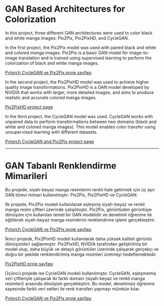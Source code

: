 # GAN Based Architectures for Colorization

In this project, three different GAN architectures were used to color black and white manga images: Pix2Pix, Pix2PixHD, and CycleGAN.

In the first project, the Pix2Pix model was used with paired black and white and colored manga images. Pix2Pix is a basic GAN model for image-to-image translation and is trained using supervised learning to perform the colorization of black and white manga images.

[Pytorch CycleGAN ve Pix2Pix proje sayfası](https://github.com/junyanz/pytorch-CycleGAN-and-pix2pix)

In the second project, the Pix2PixHD model was used to achieve higher quality image transformations. Pix2PixHD is a GAN model developed by NVIDIA that works with larger, more detailed images, and aims to produce realistic and accurate colored manga images.

[Pix2PixHD project page](https://github.com/NVIDIA/pix2pixHD)

In the third project, the CycleGAN model was used. CycleGAN works with unpaired data to perform transformations between two domains (black and white and colored manga images). This model enables color transfer using unsupervised learning with different datasets.

[Pytorch CycleGAN and Pix2Pix project page](https://github.com/junyanz/pytorch-CycleGAN-and-pix2pix)

---

# GAN Tabanlı Renklendirme Mimarileri

Bu projede, siyah-beyaz manga resimlerini renkli hale getirmek için üç ayrı GAN türevi mimari kullanılmıştır: Pix2Pix, Pix2PixHD ve CycleGAN.

İlk projede, Pix2Pix modeli kullanılarak eşleşmiş siyah-beyaz ve renkli manga resim çiftleri üzerinde çalışılmıştır. Pix2Pix, görüntüden görüntüye dönüşüm için kullanılan temel bir GAN modelidir ve denetimli öğrenme ile eğitilerek siyah-beyaz manga resimlerini renklendirme işlemi gerçekleştirir.

[Pytorch CycleGAN ve Pix2Pix proje sayfası](https://github.com/junyanz/pytorch-CycleGAN-and-pix2pix)

İkinci projede, Pix2PixHD modeli kullanılarak daha yüksek kaliteli görüntü dönüşümleri sağlanmıştır. Pix2PixHD, NVIDIA tarafından geliştirilmiş bir model olup, daha büyük ve detaylı görüntüler üzerinde çalışarak gerçekçi ve doğru bir şekilde renklendirilmiş manga resimleri üretmeyi hedeflemektedir.

[Pix2PixHD proje sayfası](https://github.com/NVIDIA/pix2pixHD)

Üçüncü projede ise CycleGAN modeli kullanılmıştır. CycleGAN, eşleşmemiş veri çiftleriyle çalışarak iki farklı domain (siyah-beyaz ve renkli manga resimleri) arasında dönüşüm gerçekleştirir. Bu model, denetimsiz öğrenme sayesinde farklı veri setleri ile renk transferi yapmayı mümkün kılar.

[Pytorch CycleGAN ve Pix2Pix proje sayfası](https://github.com/junyanz/pytorch-CycleGAN-and-pix2pix)
